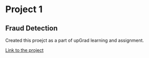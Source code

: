 
# Project 1

## Fraud Detection

Created this proejct as a part of upGrad learning and assignment.

[Link to the project](https://github.com/khyatidesai09/fraud_detection)
